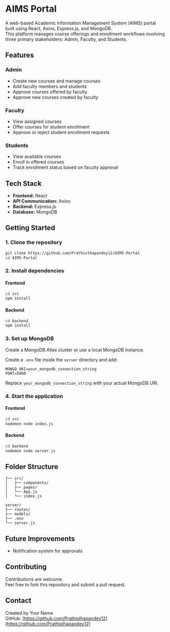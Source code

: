 # AIMS Portal

A web-based Academic Information Management System (AIMS) portal built using React, Axios, Express.js, and MongoDB.  
This platform manages course offerings and enrollment workflows involving three primary stakeholders: Admin, Faculty, and Students.


## Features

### Admin
- Create new courses and manage courses
- Add faculty members and students
- Approve courses offered by faculty
- Approve new courses created by faculty

### Faculty
- View assigned courses
- Offer courses for student enrollment
- Approve or reject student enrollment requests

### Students
- View available courses
- Enroll in offered courses
- Track enrollment status based on faculty approval

## Tech Stack

- **Frontend:** React
- **API Communication:** Axios
- **Backend:** Express.js
- **Database:** MongoDB

## Getting Started

### 1. Clone the repository

```bash
git clone https://github.com/Prathisthapandey12/AIMS-Portal
cd AIMS-Portal
```

### 2. Install dependencies

#### Frontend

```bash
cd src
npm install
```

#### Backend

```bash
cd backend
npm install
```

### 3. Set up MongoDB

Create a MongoDB Atlas cluster or use a local MongoDB instance.

Create a `.env` file inside the `server` directory and add:

```env
MONGO_URI=your_mongodb_connection_string
PORT=5000
```

Replace `your_mongodb_connection_string` with your actual MongoDB URI.

### 4. Start the application

#### Frontend

```bash
cd src
nodemon node index.js
```

#### Backend

```bash
cd backend
nodemon node server.js
```


## Folder Structure

```
├── src/
│   ├── components/
│   ├── pages/
│   └── App.js
│   └── index.js

server/
├── routes/
├── models/
├── .env
└── server.js
```


## Future Improvements

- Notification system for approvals

## Contributing

Contributions are welcome.  
Feel free to fork this repository and submit a pull request.


## Contact

Created by Your Name  
GitHub: [https://github.com/Prathisthapandey12](https://github.com/Prathisthapandey12)

